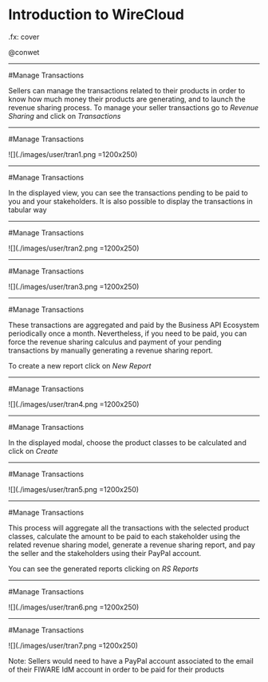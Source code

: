 # Introduction to WireCloud

.fx: cover

@conwet

---
#Manage Transactions

Sellers can manage the transactions related to their products in order to know how much money their products are generating, and to launch the revenue sharing process. To manage your seller transactions go to *Revenue Sharing* and click on *Transactions*

---
#Manage Transactions

![](./images/user/tran1.png =1200x250)

---
#Manage Transactions

In the displayed view, you can see the transactions pending to be paid to you and your stakeholders. It is also possible to display the transactions in tabular way

---
#Manage Transactions

![](./images/user/tran2.png =1200x250)

---
#Manage Transactions

![](./images/user/tran3.png =1200x250)

---
#Manage Transactions

These transactions are aggregated and paid by the Business API Ecosystem periodically once a month. Nevertheless, if you need to be paid, you can force the revenue sharing calculus and payment of your pending transactions by manually generating a revenue sharing report.

To create a new report click on *New Report*

---
#Manage Transactions

![](./images/user/tran4.png =1200x250)

---
#Manage Transactions

In the displayed modal, choose the product classes to be calculated and click on *Create*

---
#Manage Transactions

![](./images/user/tran5.png =1200x250)

---
#Manage Transactions

This process will aggregate all the transactions with the selected product classes, calculate the amount to be paid to each stakeholder using the related revenue sharing model, generate a revenue sharing report, and pay the seller and the stakeholders using their PayPal account.

You can see the generated reports clicking on *RS Reports*

---
#Manage Transactions

![](./images/user/tran6.png =1200x250)

---
#Manage Transactions

![](./images/user/tran7.png =1200x250)

Note: Sellers would need to have a PayPal account associated to the email of their FIWARE IdM account in order to be paid for their products


